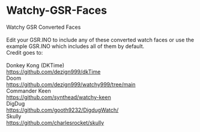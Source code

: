 # Watchy-GSR-Faces<br/>
Watchy GSR Converted Faces<br/>
<br/>
Edit your GSR.INO to include any of these converted watch faces or use the example GSR.INO which includes all of them by default.<br/>
Credit goes to:<br/>
<br/>
Donkey Kong (DKTime)<br/>
https://github.com/dezign999/dkTime<br/>
Doom<br/>
https://github.com/dezign999/watchy999/tree/main<br/>
Commander Keen<br/>
https://github.com/synthead/watchy-keen<br/>
DigDug<br />
https://github.com/gooth9232/DigdugWatch/<br/>
Skully<br/>
https://github.com/charlesrocket/skully<br/>
